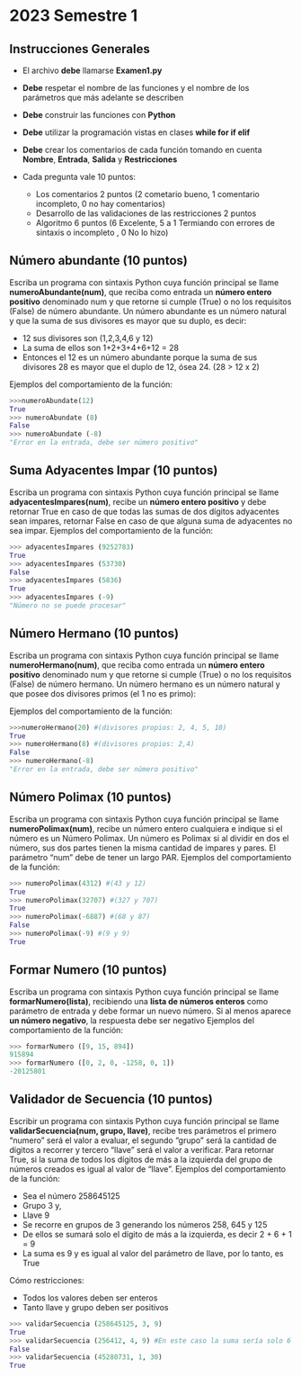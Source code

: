 # 2023 Semestre 1

## Instrucciones Generales
- El archivo **debe** llamarse **Examen1.py**
- **Debe** respetar el nombre de las funciones y el nombre de los parámetros que más adelante se describen
- **Debe** construir las funciones con **Python**
- **Debe** utilizar la programación vistas en clases **while for if elif**
- **Debe** crear los comentarios de cada función tomando en cuenta **Nombre**, **Entrada**, **Salida** y **Restricciones**

- Cada pregunta vale 10 puntos:
  - Los comentarios 2 puntos (2 cometario bueno, 1 comentario incompleto, 0 no hay comentarios)
  - Desarrollo de las validaciones de las restricciones 2 puntos
  - Algoritmo 6 puntos (6 Excelente, 5 a 1 Termiando con errores de sintaxis o incompleto , 0 No lo hizo)

## Número abundante (10 puntos) 

Escriba un programa con sintaxis Python cuya función principal se llame **numeroAbundante(num)**, que reciba como entrada un **número entero positivo** denominado num y que retorne si cumple (True) o no los requisitos (False) de número abundante. Un número abundante es un número natural y que la suma de sus divisores es mayor que su duplo, es decir:
- 12 sus divisores son (1,2,3,4,6 y 12)
- La suma de ellos son 1+2+3+4+6+12 = 28
- Entonces el 12 es un número abundante porque la suma de sus divisores 28 es mayor que el duplo de 12, ósea 24. (28 > 12 x 2)

Ejemplos del comportamiento de la función:
```python
>>>numeroAbundate(12)
True
>>> numeroAbundate (8)
False
>>> numeroAbundate (-8)
"Error en la entrada, debe ser número positivo"
```
## Suma Adyacentes Impar (10 puntos) 

Escriba un programa con sintaxis Python cuya función principal se llame **adyacentesImpares(num)**, recibe un **número entero positivo** y debe retornar True en caso de que todas las sumas de dos dígitos adyacentes sean impares, retornar False en caso de que alguna suma de adyacentes no sea impar. Ejemplos del comportamiento de la función:

```python
>>> adyacentesImpares (9252783) 
True 
>>> adyacentesImpares (53730)
False
>>> adyacentesImpares (5836)
True
>>> adyacentesImpares (-9)
"Número no se puede procesar"
```

## 	Número Hermano (10 puntos) 

Escriba un programa con sintaxis Python cuya función principal se llame **numeroHermano(num)**, que reciba como entrada un **número entero positivo** denominado num y que retorne si cumple (True) o no los requisitos (False) de número hermano. Un número hermano es un número natural y que posee dos divisores primos (el 1 no es primo):

Ejemplos del comportamiento de la función:

```python
>>>numeroHermano(20) #(divisores propios: 2, 4, 5, 10)
True
>>> numeroHermano(8) #(divisores propios: 2,4)
False
>>> numeroHermano(-8)
"Error en la entrada, debe ser número positivo"
```
## 	Número Polimax (10 puntos) 

Escriba un programa con sintaxis Python cuya función principal se llame **numeroPolimax(num)**, recibe un número entero cualquiera e indique si el número es un Número Polimax. Un número es Polimax si al dividir en dos el número, sus dos partes tienen la misma cantidad de impares y pares. El parámetro “num” debe de tener un largo PAR.
Ejemplos del comportamiento de la función:

```python
>>> numeroPolimax(4312) #(43 y 12)
True 
>>> numeroPolimax(32707) #(327 y 707)
True
>>> numeroPolimax(-6887) #(68 y 87)
False
>>> numeroPolimax(-9) #(9 y 9)
True

```

## Formar Numero (10 puntos) 

Escriba un programa con sintaxis Python cuya función principal se llame **formarNumero(lista)**, recibiendo una **lista de números enteros** como parámetro de entrada y debe formar un nuevo número. Si al menos aparece **un número negativo**, la respuesta debe ser negativo
Ejemplos del comportamiento de la función:

```python
>>> formarNumero ([9, 15, 894])  
915894
>>> formarNumero ([0, 2, 0, -1258, 0, 1])
-20125801
```

## Validador de Secuencia (10 puntos) 

Escribir un programa con sintaxis Python cuya función principal se llame **validarSecuencia(num, grupo, llave)**, recibe tres parámetros el primero “numero” será el valor a evaluar, el segundo “grupo” será la cantidad de dígitos a recorrer y tercero “llave” será el valor a verificar. Para retornar True, si la suma de todos los dígitos de más a la izquierda del grupo de números creados es igual al valor de “llave”. Ejemplos del comportamiento de la función:
- Sea el número 258645125
- Grupo 3 y,
- Llave 9
- Se recorre en grupos de 3 generando los números 258, 645 y 125 
- De ellos se sumará solo el dígito de más a la izquierda, es decir 2 + 6 + 1 = 9
- La suma es 9 y es igual al valor del parámetro de llave, por lo tanto, es True

Cómo restricciones:
- Todos los valores deben ser enteros
- Tanto llave y grupo deben ser positivos

```python
>>> validarSecuencia (258645125, 3, 9)
True
>>> validarSecuencia (256412, 4, 9) #En este caso la suma sería solo 6
False
>>> validarSecuencia (45280731, 1, 30)
True
```

